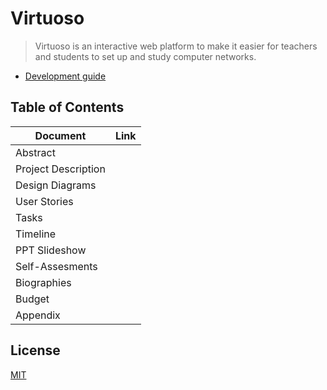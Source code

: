 # Virtuoso

> Virtuoso is an interactive web platform to make it easier for teachers and students to set up and study computer networks.

- [Development guide](services/README.md)

## Table of Contents

| Document | Link |
| -------- | ---- |
| Abstract |      |
|Project Description| |
|Design Diagrams||
|User Stories||
|Tasks||
|Timeline||
|PPT Slideshow||
|Self-Assesments||
| Biographies||
| Budget ||
|Appendix||

## License

[MIT](LICENSE)

